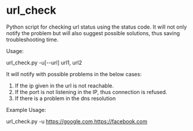 # url_check
Python script for checking url status using the status code. It will not only notify the problem but will also suggest possible solutions, thus saving troubleshooting time. 

Usage: 

url_check.py -u[--url] url1, url2


It will notify with possible problems in the below cases:

1. If the ip given in the url is not reachable.
2. If the port is not listening in the IP, thus connection is refused. 
3. If there is a problem in the dns resolution


Example Usage: 

url_check.py -u https://google.com,https://facebook.com
